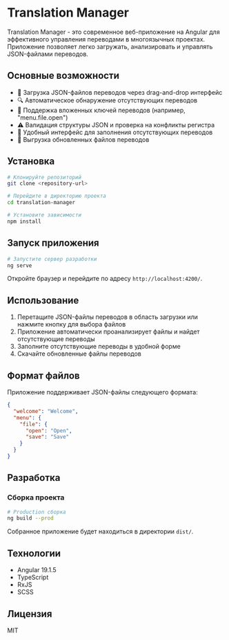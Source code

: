 # Translation Manager

Translation Manager - это современное веб-приложение на Angular для эффективного управления переводами в многоязычных проектах. Приложение позволяет легко загружать, анализировать и управлять JSON-файлами переводов.

## Основные возможности

- 📁 Загрузка JSON-файлов переводов через drag-and-drop интерфейс
- 🔍 Автоматическое обнаружение отсутствующих переводов
- 🌳 Поддержка вложенных ключей переводов (например, "menu.file.open")
- ⚠️ Валидация структуры JSON и проверка на конфликты регистра
- 📝 Удобный интерфейс для заполнения отсутствующих переводов
- 💾 Выгрузка обновленных файлов переводов

## Установка

```bash
# Клонируйте репозиторий
git clone <repository-url>

# Перейдите в директорию проекта
cd translation-manager

# Установите зависимости
npm install
```

## Запуск приложения

```bash
# Запустите сервер разработки
ng serve
```

Откройте браузер и перейдите по адресу `http://localhost:4200/`.

## Использование

1. Перетащите JSON-файлы переводов в область загрузки или нажмите кнопку для выбора файлов
2. Приложение автоматически проанализирует файлы и найдет отсутствующие переводы
3. Заполните отсутствующие переводы в удобной форме
4. Скачайте обновленные файлы переводов

## Формат файлов

Приложение поддерживает JSON-файлы следующего формата:

```json
{
  "welcome": "Welcome",
  "menu": {
    "file": {
      "open": "Open",
      "save": "Save"
    }
  }
}
```

## Разработка

### Сборка проекта

```bash
# Production сборка
ng build --prod
```

Собранное приложение будет находиться в директории `dist/`.

## Технологии

- Angular 19.1.5
- TypeScript
- RxJS
- SCSS

## Лицензия

MIT

